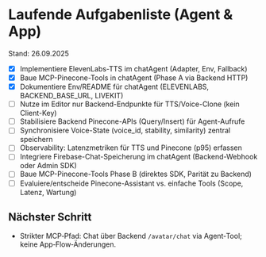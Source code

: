 # Laufende Aufgabenliste (Agent & App)

Stand: 26.09.2025

- [x] Implementiere ElevenLabs-TTS im chatAgent (Adapter, Env, Fallback)
- [x] Baue MCP-Pinecone-Tools in chatAgent (Phase A via Backend HTTP)
- [x] Dokumentiere Env/README für chatAgent (ELEVENLABS, BACKEND_BASE_URL, LIVEKIT)
- [ ] Nutze im Editor nur Backend-Endpunkte für TTS/Voice-Clone (kein Client-Key)
- [ ] Stabilisiere Backend Pinecone-APIs (Query/Insert) für Agent-Aufrufe
- [ ] Synchronisiere Voice-State (voice_id, stability, similarity) zentral speichern
- [ ] Observability: Latenzmetriken für TTS und Pinecone (p95) erfassen
- [ ] Integriere Firebase-Chat-Speicherung im chatAgent (Backend-Webhook oder Admin SDK)
- [ ] Baue MCP-Pinecone-Tools Phase B (direktes SDK, Parität zu Backend)
- [ ] Evaluiere/entscheide Pinecone-Assistant vs. einfache Tools (Scope, Latenz, Wartung)

## Nächster Schritt
- Strikter MCP‑Pfad: Chat über Backend `/avatar/chat` via Agent‑Tool; keine App‑Flow‑Änderungen.
